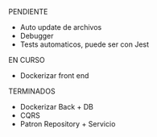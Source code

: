 PENDIENTE
* Auto update de archivos
* Debugger
* Tests automaticos, puede ser con Jest

EN CURSO
* Dockerizar front end

TERMINADOS

* Dockerizar Back + DB
* CQRS
* Patron Repository  + Servicio
